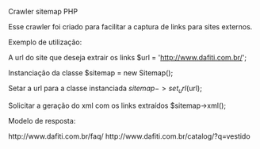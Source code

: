 Crawler sitemap PHP

Esse crawler foi criado para facilitar a captura de links para sites externos.


Exemplo de utilização:

A url do site que deseja extrair os links
$url = 'http://www.dafiti.com.br/';

Instanciação da classe
$sitemap = new Sitemap();

Setar a url para a classe instanciada
$sitemap->set_url($url);

Solicitar a geração do xml com os links extraídos
$sitemap->xml();

Modelo de resposta:

<?xml version="1.0" encoding="UTF-8"?>
<urlset xmlns="http://www.sitemaps.org/schemas/sitemap/0.9" xmlns:xsi="http://www.w3.org/2001/XMLSchema-instance" xsi:schemaLocation="http://www.sitemaps.org/schemas/sitemap/0.9 http://www.sitemaps.org/schemas/sitemap/0.9/sitemap.xsd" xmlns:mobile="http://www.google.com/schemas/sitemap-mobile/1.0">
  <url>
    <loc>http://www.dafiti.com.br/faq/</loc>
  </url>
  <url>
    <loc>http://www.dafiti.com.br/catalog/?q=vestido</loc>
  </url>
</urlset>
